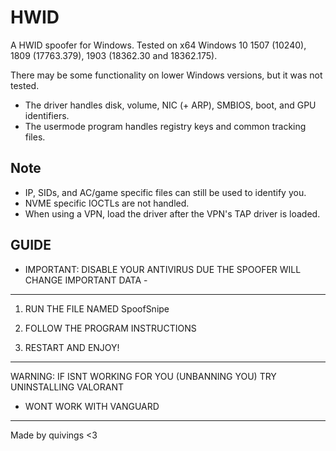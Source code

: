 # HWID

A HWID spoofer for Windows. Tested on x64 Windows 10 1507 (10240), 1809 (17763.379), 1903 (18362.30 and 18362.175). 

There may be some functionality on lower Windows versions, but it was not tested.

- The driver handles disk, volume, NIC (+ ARP), SMBIOS, boot, and GPU identifiers.
- The usermode program handles registry keys and common tracking files.
## Note

- IP, SIDs, and AC/game specific files can still be used to identify you.
- NVME specific IOCTLs are not handled.
- When using a VPN, load the driver after the VPN's TAP driver is loaded.

## GUIDE

- IMPORTANT: DISABLE YOUR ANTIVIRUS DUE THE SPOOFER WILL CHANGE IMPORTANT DATA -
----------------------------------------------------------------------------------
1. RUN THE FILE NAMED SpoofSnipe

2. FOLLOW THE PROGRAM INSTRUCTIONS

3. RESTART AND ENJOY!

----------------------------------------------------------------------------------

WARNING:
IF ISNT WORKING FOR YOU (UNBANNING YOU) TRY UNINSTALLING VALORANT
- WONT WORK WITH VANGUARD

----------------------------------------------------------------------------------
Made by quivings <3